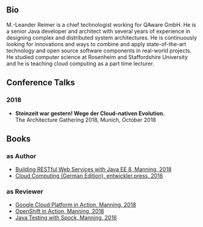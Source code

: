 ## Bio

M.-Leander Reimer is a chief technologist working for QAware GmbH. He is a senior Java developer and architect with several years of experience in designing complex and distributed system architectures. He is continuously looking for innovations and ways to combine and apply state-of-the-art technology and open source software components in real-world projects. He studied computer science at Rosenheim and Staffordshire University and he is teaching cloud computing as a part time lecturer.

## Conference Talks

### 2018

- **Steinzeit war gestern! Wege der Cloud-nativen Evolution.**<br>
  The Architecture Gathering 2018, Munich, October 2018

## Books

### as Author

- [Building RESTful Web Services with Java EE 8, Manning, 2018](https://amzn.to/2ygWOIf)
- [Cloud Computing (German Edition), entwickler.press, 2016](https://amzn.to/2QJU8tp)

### as Reviewer

- [Google Cloud Platform in Action, Manning, 2018](https://amzn.to/2OokLHF)
- [OpenShift in Action, Manning, 2018](https://amzn.to/2ONoGxl)
- [Java Testing with Spock, Manning, 2016](https://amzn.to/2QIApdS)
